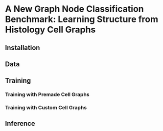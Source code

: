 # A New Graph Node Classification Benchmark: Learning Structure from Histology Cell Graphs


## Installation


## Data


## Training

### Training with Premade Cell Graphs


### Training with Custom Cell Graphs

## Inference

